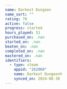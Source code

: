 ```yaml
---
name: Darkest Dungeon
name_sort: ""
rating: 70
active: false
progress: started
hours_played: 51
purchased_on: .nan
started_on: .nan
beaten_on: .nan
completed_on: .nan
mastered_on: .nan
identifiers:
  - type: steam
    appid: "262060"
    name: Darkest Dungeon®
    synced_on: 2024-08-30
---
```

